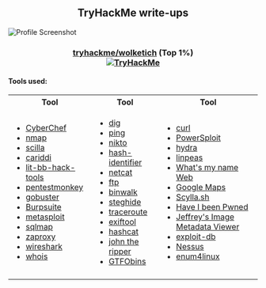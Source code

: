 <h2 align="center">
  <b>TryHackMe write-ups</b>
</h2>


<img align="center" src="https://i.imgur.com/yCANvW4.png" alt="Profile Screenshot">
<h3 align="center">
  <b><a href="https://tryhackme.com/p/wolketich">tryhackme/wolketich</a> (Top 1%)</b>
  <br>
  <a href="https://tryhackme.com/p/wolketich"> <img src="https://tryhackme-badges.s3.amazonaws.com/wolketich.png" alt="TryHackMe"></a>
</h3>

#### Tools used:

<table>
<tr>
<th>Tool</th>
<th>Tool</th>
<th>Tool</th>
</tr>
<tr>
<td>

- [CyberChef](https://gchq.github.io/CyberChef/)
- [nmap](https://nmap.org/)
- [scilla](https://github.com/edoardottt/scilla)
- [cariddi](https://github.com/edoardottt/cariddi)
- [lit-bb-hack-tools](https://github.com/edoardottt/lit-bb-hack-tools)
- [pentestmonkey](https://github.com/pentestmonkey)
- [gobuster](https://github.com/OJ/gobuster)
- [Burpsuite](https://portswigger.net/burp)
- [metasploit](https://www.metasploit.com/)
- [sqlmap](http://sqlmap.org/)
- [zaproxy](https://www.zaproxy.org/)
- [wireshark](https://www.wireshark.org/)
- [whois](https://en.wikipedia.org/wiki/WHOIS)

</td>
<td>

- [dig](https://en.wikipedia.org/wiki/Dig_(command))
- [ping](https://en.wikipedia.org/wiki/Ping_(networking_utility))
- [nikto](https://github.com/sullo/nikto)
- [hash-identifier](https://tools.kali.org/password-attacks/hash-identifier)
- [netcat](https://en.wikipedia.org/wiki/Netcat)
- [ftp](https://en.wikipedia.org/wiki/File_Transfer_Protocol)
- [binwalk](https://github.com/ReFirmLabs/binwalk)
- [steghide](http://steghide.sourceforge.net/)
- [traceroute](https://en.wikipedia.org/wiki/Traceroute)
- [exiftool](https://exiftool.org/)
- [hashcat](https://hashcat.net/hashcat/)
- [john the ripper](https://www.openwall.com/john/)
- [GTFObins](https://gtfobins.github.io/)

</td>
<td>

- [curl](https://curl.se/)
- [PowerSploit](https://github.com/PowerShellMafia/PowerSploit)
- [hydra](https://github.com/vanhauser-thc/thc-hydra)
- [linpeas](https://github.com/carlospolop/privilege-escalation-awesome-scripts-suite/tree/master/linPEAS)
- [What's my name Web](https://whatsmyname.app/)
- [Google Maps](https://www.google.com/maps)
- [Scylla.sh](https://scylla.sh/api)
- [Have I been Pwned](https://haveibeenpwned.com/)
- [Jeffrey's Image Metadata Viewer](http://exif.regex.info)
- [exploit-db](https://www.exploit-db.com/)
- [Nessus](https://www.tenable.com/products/nessus)
- [enum4linux](https://github.com/CiscoCXSecurity/enum4linux)

</td>
</tr>
<tr>
<td colspan="3">


</td>
</tr>
</table>
